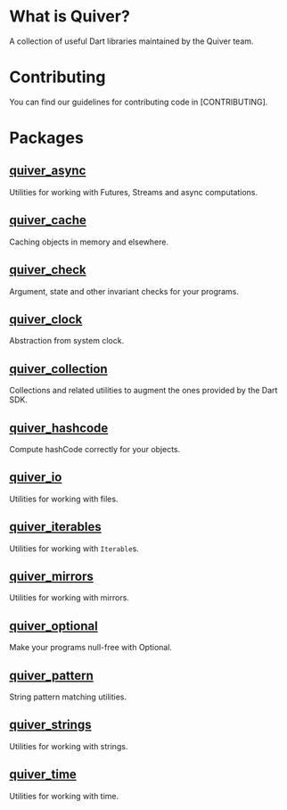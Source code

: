 What is Quiver?
======

A collection of useful Dart libraries maintained by the Quiver team.

Contributing
======

You can find our guidelines for contributing code in [CONTRIBUTING].

Packages
======

## [quiver_async](https://github.com/QuiverDart/quiver_async)

Utilities for working with Futures, Streams and async computations.

## [quiver_cache](https://github.com/QuiverDart/quiver_cache)

Caching objects in memory and elsewhere.

## [quiver_check](https://github.com/QuiverDart/quiver_check)

Argument, state and other invariant checks for your programs.

## [quiver_clock](https://github.com/QuiverDart/quiver_clock)

Abstraction from system clock.

## [quiver_collection](https://github.com/QuiverDart/quiver_collection)

Collections and related utilities to augment the ones provided by the Dart SDK.

## [quiver_hashcode](https://github.com/QuiverDart/quiver_hashcode)

Compute hashCode correctly for your objects.

## [quiver_io](https://github.com/QuiverDart/quiver_io)

Utilities for working with files.

## [quiver_iterables](https://github.com/QuiverDart/quiver_iterables)

Utilities for working with `Iterable`s.

## [quiver_mirrors](https://github.com/QuiverDart/quiver_mirrors)

Utilities for working with mirrors.

## [quiver_optional](https://github.com/QuiverDart/quiver_optional)

Make your programs null-free with Optional.

## [quiver_pattern](https://github.com/QuiverDart/quiver_pattern)

String pattern matching utilities.

## [quiver_strings](https://github.com/QuiverDart/quiver_strings)

Utilities for working with strings.

## [quiver_time](https://github.com/QuiverDart/quiver_time)

Utilities for working with time.
